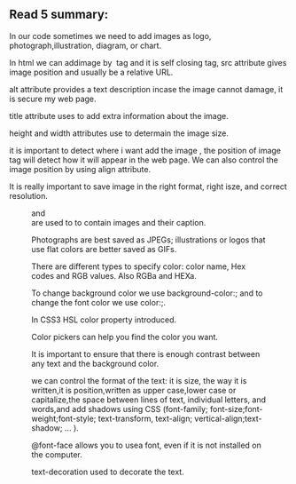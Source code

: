 ## Read 5 summary: 


In our code sometimes we need to add images as logo, photograph,illustration, diagram, or chart.

In html we can addimage by <img> tag and it is self closing tag, src attribute gives image position and usually be a relative URL.

alt attribute provides a text description incase the image cannot damage, it is secure my web page. 

title attribute uses to add extra information about the image.

height and width  attributes use to determain the image size.

it is important to detect where i want add the image , the position of image tag will detect how it will appear in the web page. We can also control the image position by using align attribute. 

It is really important to save image in the right format, right isze, and correct resolution.

<figure> and <figcaption> are used to to contain images and their caption. 

Photographs are best saved as JPEGs; illustrations or logos that use flat colors are better saved as GIFs.

There are different types to specify color: color name, Hex codes and RGB values. Also RGBa and HEXa. 

To change background color we use background-color:; and to change the font color we use color:;.

In CSS3 HSL color property introduced.  

Color pickers can help you find the color you want.

It is important to ensure that there is enough contrast between any text and the background color. 

we can control the format of the text: it is size, the way it is written,it is position,written as upper case,lower case or capitalize,the space between lines of text, individual letters, and words,and add shadows using CSS (font-family; font-size;font-weight;font-style; text-transform, text-align; vertical-align;text-shadow;  ... ). 

@font-face allows you to usea font, even if it is not installed on the computer.

text-decoration used to decorate the text. 

